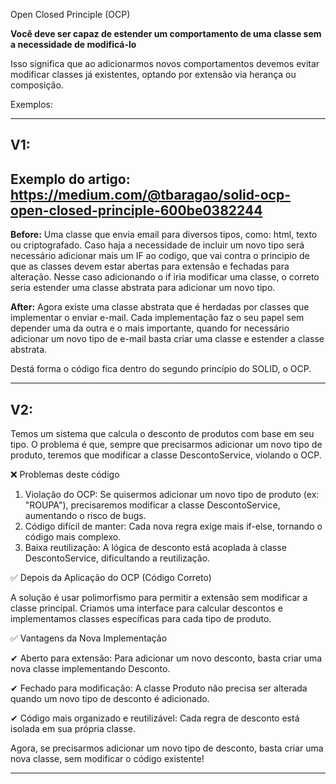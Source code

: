 Open Closed Principle (OCP)

**Você deve ser capaz de estender um comportamento de uma classe sem a necessidade de modificá-lo**


Isso significa que ao adicionarmos novos comportamentos devemos evitar modificar classes já existentes, optando por extensão via herança ou composição.

Exemplos:

-------------------------------------
V1: 
-------------------------------------
Exemplo do artigo:
https://medium.com/@tbaragao/solid-ocp-open-closed-principle-600be0382244
-------------------------------------
**Before:**
Uma classe que envia email para diversos tipos, como: html, texto ou criptografado. Caso haja a necessidade de 
incluir um novo tipo será necessário adicionar mais um IF ao codigo, que vai contra o principio de que as 
classes devem estar abertas para extensão e fechadas para alteração. Nesse caso adicionando o if iria modificar 
uma classe, o correto seria estender uma classe abstrata para adicionar um novo tipo. 

**After:**
Agora existe uma classe abstrata que é herdadas por classes que implementar o enviar e-mail. Cada 
implementação faz o seu papel sem depender uma da outra e o mais importante, quando for necessário 
adicionar um novo tipo de e-mail basta criar uma classe e estender a classe abstrata.

Destá forma o código fica dentro do segundo princípio do SOLID, o OCP.

-------------------------------------
V2:
-------------------------------------
Temos um sistema que calcula o desconto de produtos com base em seu tipo. O problema é que, sempre que precisarmos adicionar um novo tipo de produto, teremos que modificar a classe DescontoService, violando o OCP.

❌ Problemas deste código

1. Violação do OCP: Se quisermos adicionar um novo tipo de produto (ex: "ROUPA"), precisaremos modificar a classe DescontoService, aumentando o risco de bugs.
2. Código difícil de manter: Cada nova regra exige mais if-else, tornando o código mais complexo.
3. Baixa reutilização: A lógica de desconto está acoplada à classe DescontoService, dificultando a reutilização.

✅ Depois da Aplicação do OCP (Código Correto)

A solução é usar polimorfismo para permitir a extensão sem modificar a classe principal. Criamos uma interface para calcular descontos e implementamos classes específicas para cada tipo de produto.

✅ Vantagens da Nova Implementação

✔ Aberto para extensão: Para adicionar um novo desconto, basta criar uma nova classe implementando Desconto.

✔ Fechado para modificação: A classe Produto não precisa ser alterada quando um novo tipo de desconto é adicionado.

✔ Código mais organizado e reutilizável: Cada regra de desconto está isolada em sua própria classe.

Agora, se precisarmos adicionar um novo tipo de desconto, basta criar uma nova classe, sem modificar o código existente!

----------------------------------------------------------------------------------------------------------------------------------------------------

